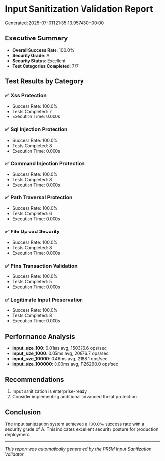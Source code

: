 # Input Sanitization Validation Report
Generated: 2025-07-01T21:35:13.957430+00:00

## Executive Summary
- **Overall Success Rate**: 100.0%
- **Security Grade**: A
- **Security Status**: Excellent
- **Test Categories Completed**: 7/7

## Test Results by Category

### ✅ Xss Protection
- Success Rate: 100.0%
- Tests Completed: 7
- Execution Time: 0.000s

### ✅ Sql Injection Protection
- Success Rate: 100.0%
- Tests Completed: 8
- Execution Time: 0.000s

### ✅ Command Injection Protection
- Success Rate: 100.0%
- Tests Completed: 8
- Execution Time: 0.000s

### ✅ Path Traversal Protection
- Success Rate: 100.0%
- Tests Completed: 6
- Execution Time: 0.000s

### ✅ File Upload Security
- Success Rate: 100.0%
- Tests Completed: 8
- Execution Time: 0.000s

### ✅ Ftns Transaction Validation
- Success Rate: 100.0%
- Tests Completed: 5
- Execution Time: 0.000s

### ✅ Legitimate Input Preservation
- Success Rate: 100.0%
- Tests Completed: 8
- Execution Time: 0.000s

## Performance Analysis

- **input_size_100**: 0.01ms avg, 150376.6 ops/sec
- **input_size_1000**: 0.05ms avg, 20876.7 ops/sec
- **input_size_10000**: 0.46ms avg, 2188.1 ops/sec
- **input_size_100000**: 0.00ms avg, 1126290.0 ops/sec

## Recommendations

1. Input sanitization is enterprise-ready
2. Consider implementing additional advanced threat protection

## Conclusion
The input sanitization system achieved a 100.0% success rate 
with a security grade of A. This indicates excellent 
security posture for production deployment.

---
*This report was automatically generated by the PRSM Input Sanitization Validator*
